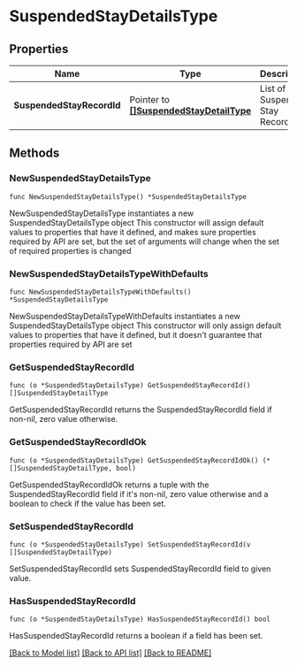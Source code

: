 # SuspendedStayDetailsType

## Properties

Name | Type | Description | Notes
------------ | ------------- | ------------- | -------------
**SuspendedStayRecordId** | Pointer to [**[]SuspendedStayDetailType**](SuspendedStayDetailType.md) | List of Suspended Stay Record IDs. | [optional] 

## Methods

### NewSuspendedStayDetailsType

`func NewSuspendedStayDetailsType() *SuspendedStayDetailsType`

NewSuspendedStayDetailsType instantiates a new SuspendedStayDetailsType object
This constructor will assign default values to properties that have it defined,
and makes sure properties required by API are set, but the set of arguments
will change when the set of required properties is changed

### NewSuspendedStayDetailsTypeWithDefaults

`func NewSuspendedStayDetailsTypeWithDefaults() *SuspendedStayDetailsType`

NewSuspendedStayDetailsTypeWithDefaults instantiates a new SuspendedStayDetailsType object
This constructor will only assign default values to properties that have it defined,
but it doesn't guarantee that properties required by API are set

### GetSuspendedStayRecordId

`func (o *SuspendedStayDetailsType) GetSuspendedStayRecordId() []SuspendedStayDetailType`

GetSuspendedStayRecordId returns the SuspendedStayRecordId field if non-nil, zero value otherwise.

### GetSuspendedStayRecordIdOk

`func (o *SuspendedStayDetailsType) GetSuspendedStayRecordIdOk() (*[]SuspendedStayDetailType, bool)`

GetSuspendedStayRecordIdOk returns a tuple with the SuspendedStayRecordId field if it's non-nil, zero value otherwise
and a boolean to check if the value has been set.

### SetSuspendedStayRecordId

`func (o *SuspendedStayDetailsType) SetSuspendedStayRecordId(v []SuspendedStayDetailType)`

SetSuspendedStayRecordId sets SuspendedStayRecordId field to given value.

### HasSuspendedStayRecordId

`func (o *SuspendedStayDetailsType) HasSuspendedStayRecordId() bool`

HasSuspendedStayRecordId returns a boolean if a field has been set.


[[Back to Model list]](../README.md#documentation-for-models) [[Back to API list]](../README.md#documentation-for-api-endpoints) [[Back to README]](../README.md)


